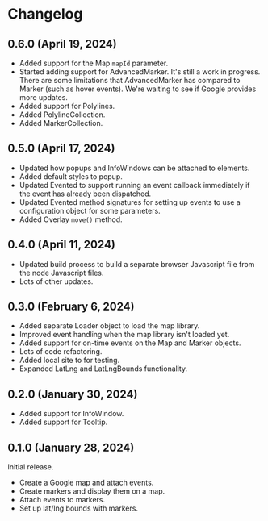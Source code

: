 # Changelog

## 0.6.0 (April 19, 2024)

- Added support for the Map `mapId` parameter.
- Started adding support for AdvancedMarker. It's still a work in progress. There are some limitations that AdvancedMarker has compared to Marker (such as hover events). We're waiting to see if Google provides more updates.
- Added support for Polylines.
- Added PolylineCollection.
- Added MarkerCollection.

## 0.5.0 (April 17, 2024)

- Updated how popups and InfoWindows can be attached to elements.
- Added default styles to popup.
- Updated Evented to support running an event callback immediately if the event has already been dispatched.
- Updated Evented method signatures for setting up events to use a configuration object for some parameters.
- Added Overlay `move()` method.

## 0.4.0 (April 11, 2024)

- Updated build process to build a separate browser Javascript file from the node Javascript files.
- Lots of other updates.

## 0.3.0 (February 6, 2024)

- Added separate Loader object to load the map library.
- Improved event handling when the map library isn't loaded yet.
- Added support for on-time events on the Map and Marker objects.
- Lots of code refactoring.
- Added local site to for testing.
- Expanded LatLng and LatLngBounds functionality.

## 0.2.0 (January 30, 2024)

- Added support for InfoWindow.
- Added support for Tooltip.

## 0.1.0 (January 28, 2024)

Initial release.

- Create a Google map and attach events.
- Create markers and display them on a map.
- Attach events to markers.
- Set up lat/lng bounds with markers.
